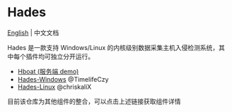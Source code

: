 # Hades

[English](README.md) | 中文文档

Hades 是一款支持 Windows/Linux 的内核级别数据采集主机入侵检测系统，其中每个插件均可独立分开运行。

- [Hboat (服务端 demo)](https://github.com/theSecHunter/Hboat)
- [Hades-Windows](https://github.com/theSecHunter/Hades-Linux) @TimelifeCzy
- [Hades-Linux](https://github.com/chriskaliX/Hades) @chriskaliX

目前该仓库为其他组件的整合，可以点击上述链接获取组件详情
